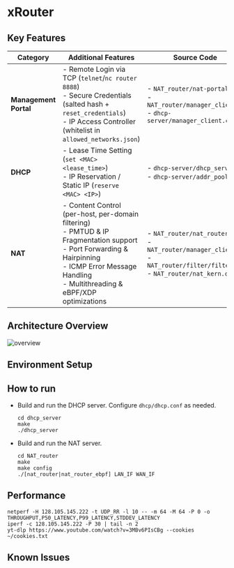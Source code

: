 # xRouter
## Key Features
| Category              | Additional Features                                                                                                                                                                                                       | Source Code                                                                                                                         |
|-----------------------|---------------------------------------------------------------------------------------------------------------------------------------------------------------------------------------------------------------------------|-------------------------------------------------------------------------------------------------------------------------------------|
| **Management Portal** | - Remote Login via TCP (`telnet`/`nc router 8888`)<br>- Secure Credentials (salted hash + `reset_credentials`)<br>- IP Access Controller (whitelist in `allowed_networks.json`)                                          | - `NAT_router/nat-portal.py`<br>- `NAT_router/manager_client.c`<br>- `dhcp-server/manager_client.c`                                   |
| **DHCP**              | - Lease Time Setting (`set <MAC> <lease_time>`)<br>- IP Reservation / Static IP (`reserve <MAC> <IP>`)                                                                                                                   | - `dhcp-server/dhcp_server.c`<br>- `dhcp-server/addr_pool.c`                                                                          |
| **NAT**               | - Content Control (per-host, per-domain filtering)<br>- PMTUD & IP Fragmentation support<br>- Port Forwarding & Hairpinning<br>- ICMP Error Message Handling<br>- Multithreading & eBPF/XDP optimizations                   | - `NAT_router/nat_router.c`<br>- `NAT_router/manager_client.c`<br>- `NAT_router/filter/filter.c`<br>- `NAT_router/nat_kern.c`       |
## Architecture Overview
![overview](https://github.com/qiling07/xrouter/architecture.png)
## Environment Setup
## How to run
- Build and run the DHCP server. Configure `dhcp/dhcp.conf` as needed.
  ```
  cd dhcp_server
  make
  ./dhcp_server
  ```
- Build and run the NAT server. 
  ```
  cd NAT_router
  make
  make config
  ./[nat_router|nat_router_ebpf] LAN_IF WAN_IF
  ```
   
## Performance
```
netperf -H 128.105.145.222 -t UDP_RR -l 10 -- -m 64 -M 64 -P 0 -o THROUGHPUT,P50_LATENCY,P99_LATENCY,STDDEV_LATENCY
iperf -c 128.105.145.222 -P 30 | tail -n 2
yt-dlp https://www.youtube.com/watch?v=3MBv6PIsCBg --cookies ~/cookies.txt
```

## Known Issues
